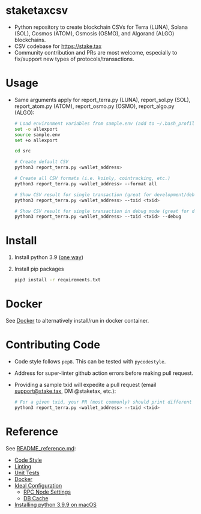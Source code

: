 
# staketaxcsv

* Python repository to create blockchain CSVs for Terra (LUNA), Solana (SOL), Cosmos (ATOM),
  Osmosis (OSMO), and Algorand (ALGO) blockchains.
* CSV codebase for <https://stake.tax>
* Community contribution and PRs are most welcome, especially to fix/support new types of
  protocols/transactions.
  
# Usage

* Same arguments apply for report_terra.py (LUNA), report_sol.py (SOL), report_atom.py (ATOM),
  report_osmo.py (OSMO), report_algo.py (ALGO):

  ```sh
  # Load environment variables from sample.env (add to ~/.bash_profile or ~/.bashrc to avoid doing every time)
  set -o allexport
  source sample.env
  set +o allexport
  
  cd src
  
  # Create default CSV
  python3 report_terra.py <wallet_address>
  
  # Create all CSV formats (i.e. koinly, cointracking, etc.)
  python3 report_terra.py <wallet_address> --format all
  
  # Show CSV result for single transaction (great for development/debugging)
  python3 report_terra.py <wallet_address> --txid <txid>
  
  # Show CSV result for single transaction in debug mode (great for development/debugging)
  python3 report_terra.py <wallet_address> --txid <txid> --debug
  ```

# Install

  1. Install python 3.9 ([one way](README_reference.md#installing-python-39-on-macos))
  1. Install pip packages

     ```sh
     pip3 install -r requirements.txt
     ```

# Docker

See [Docker](README_reference.md#docker) to alternatively install/run in docker container.

# Contributing Code

* Code style follows `pep8`.  This can be tested with `pycodestyle`.
* Address for super-linter github action errors before making pull request.
* Providing a sample txid will expedite a pull request (email support@stake.tax,
  DM @staketax, etc.):

  ```sh
  # For a given txid, your PR (most commonly) should print different output before/after:
  python3 report_terra.py <wallet_address> --txid <txid>
  ```

# Reference

See [README_reference.md](README_reference.md):

* [Code Style](README_reference.md#code-style)
* [Linting](README_reference.md#linting)
* [Unit Tests](README_reference.md#unit-tests)
* [Docker](README_reference.md#docker)
* [Ideal Configuration](README_reference.md#ideal-configuration)
  * [RPC Node Settings](README_reference.md#rpc-node-settings)
  * [DB Cache](README_reference.md#db-cache)
* [Installing python 3.9.9 on macOS](README_reference.md#installing-python-39-on-macos)
